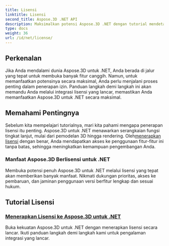 ```yaml
---
title: Lisensi
linktitle: Lisensi
second_title: Aspose.3D .NET API
description: Maksimalkan potensi Aspose.3D .NET dengan tutorial mendetail kami tentang penerapan lisensi. Pastikan proses integrasi lancar dan buka fitur-fitur canggihnya.
type: docs
weight: 36
url: /id/net/license/
---
```

## Perkenalan

Jika Anda mendalami dunia Aspose.3D untuk .NET, Anda berada di jalur yang tepat untuk membuka banyak fitur canggih. Namun, untuk memanfaatkan potensinya secara maksimal, Anda perlu menjalani proses penting dalam penerapan izin. Panduan langkah demi langkah ini akan memandu Anda melalui integrasi lisensi yang lancar, memastikan Anda memanfaatkan Aspose.3D untuk .NET secara maksimal.

## Memahami Pentingnya

 Sebelum kita mempelajari tutorialnya, mari kita pahami mengapa penerapan lisensi itu penting. Aspose.3D untuk .NET menawarkan serangkaian fungsi tingkat lanjut, mulai dari pemodelan 3D hingga rendering. Oleh[menerapkan lisensi](./apply-license/) dengan benar, Anda mendapatkan akses ke penggunaan fitur-fitur ini tanpa batas, sehingga meningkatkan kemampuan pengembangan Anda.

### Manfaat Aspose.3D Berlisensi untuk .NET

Membuka potensi penuh Aspose.3D untuk .NET melalui lisensi yang tepat akan memberikan banyak manfaat. Nikmati dukungan prioritas, akses ke pembaruan, dan jaminan penggunaan versi berfitur lengkap dan sesuai hukum.

## Tutorial Lisensi
### [Menerapkan Lisensi ke Aspose.3D untuk .NET](./apply-license/)
Buka kekuatan Aspose.3D untuk .NET dengan menerapkan lisensi secara lancar. Ikuti panduan langkah demi langkah kami untuk pengalaman integrasi yang lancar.